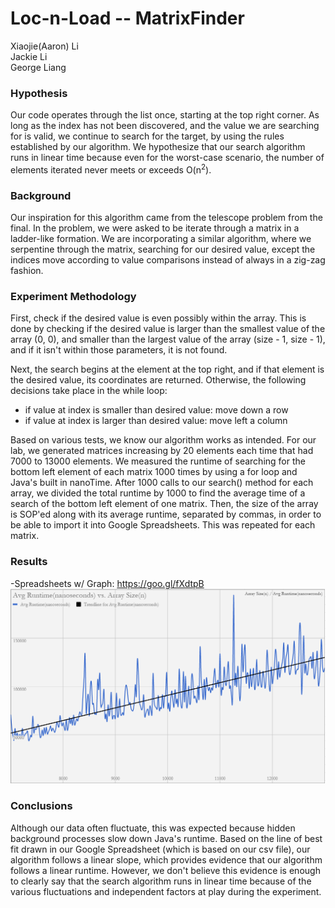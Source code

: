 # Loc-n-Load -- MatrixFinder
Xiaojie(Aaron) Li
<br>
Jackie Li
<br>
George Liang
### Hypothesis
Our code operates through the list once, starting at the top right corner. As long as the index has not been discovered, 
and the value we are searching for is valid, we continue to search for the target, by using the rules established by our algorithm. We hypothesize that our search algorithm runs in linear time because even for the worst-case scenario, the number of elements iterated never meets or exceeds O(n<sup>2</sup>).

### Background
Our inspiration for this algorithm came from the telescope problem from the final. In the problem, we were asked to be iterate
through a matrix in a ladder-like formation. We are incorporating a similar algorithm, where we serpentine through the matrix, 
searching for our desired value, except the indices move according to value comparisons instead of always in a zig-zag fashion. 

### Experiment Methodology
First, check if the desired value is even possibly within the array. This is
done by checking if the desired value is larger than the smallest value of the
array (0, 0), and smaller than the largest value of the array (size - 1, size - 1),
and if it isn't within those parameters, it is not found.

Next, the search begins at the element at the top right, and if that element
is the desired value, its coordinates are returned. Otherwise, the following
decisions take place in the while loop:
* if value at index is smaller than desired value: move down a row
* if value at index is larger than desired value: move left a column

Based on various tests, we know our algorithm works as intended. For our lab, we generated matrices increasing by 20 elements each time 
that had 7000 to 13000 elements. We measured the runtime of searching for the bottom left element of each matrix
1000 times by using a for loop and Java's built in nanoTime. After 1000 calls to our search() method for each array, we divided the total runtime by 1000 to find the average time of a search of the bottom left element of one matrix. Then, the size of the array is SOP'ed along with its average runtime, separated by commas, in order to be able to import it into Google Spreadsheets. This was repeated for each matrix.

### Results
-Spreadsheets w/ Graph:
https://goo.gl/fXdtpB
![](graph/MatrixFinderGraph.PNG)

### Conclusions
Although our data often fluctuate, this was expected because hidden background processes slow down Java's runtime. Based on the line of best fit drawn in our Google Spreadsheet (which is based on our csv file), our algorithm follows a linear slope, which provides evidence that our algorithm follows a linear runtime. However, we don't believe this evidence is enough to clearly say that the search algorithm runs in linear time because of the various fluctuations and independent factors at play during the experiment.   
